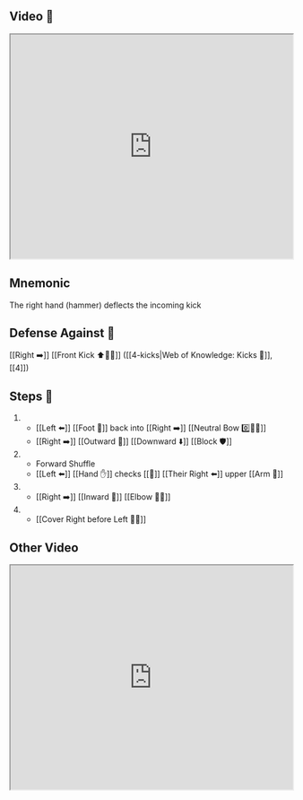## Video 🎥

<iframe src="https://www.youtube.com/embed/jqyzeSnC9fw" width="100%" height="400"></iframe>

## Mnemonic

The right hand (hammer) deflects the incoming kick

## Defense Against 🤺

[[Right ➡️]] [[Front Kick ⬆️🦶💥]] ([[4-kicks|Web of Knowledge: Kicks 🦶]], [[4]])

## Steps 👣

1.  - [[Left ⬅️]] [[Foot 🦶]] back into [[Right ➡️]] [[Neutral Bow 0️⃣🧍‍♂️]] 
    - [[Right ➡️]] [[Outward 🔼]] [[Downward ⬇️]] [[Block 🛡️]]
2.  - Forward Shuffle
    - [[Left ⬅️]] [[Hand ✋]] checks [[🎯]] [[Their Right ⬅️]] upper [[Arm 💪]]
3.  - [[Right ➡️]] [[Inward 🔽]] [[Elbow 💪💥]]
4.  - [[Cover Right before Left 🦶🔄]]

## Other Video

<iframe src="https://www.youtube.com/embed/IXZ6kr4VHQw?start=159&end=176" width="100%" height="400"></iframe>
